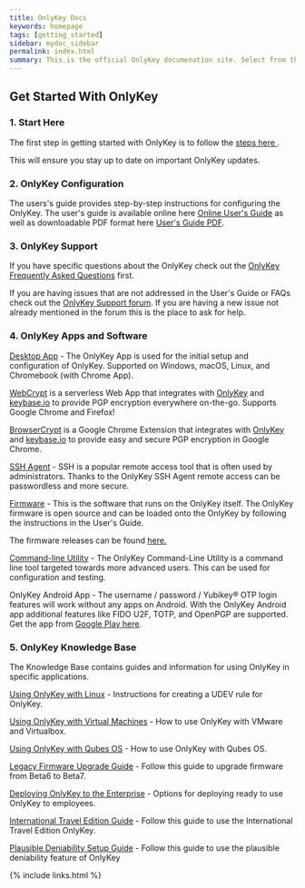 ```yaml
---
title: OnlyKey Docs
keywords: homepage
tags: [getting_started]
sidebar: mydoc_sidebar
permalink: index.html
summary: This is the official OnlyKey documenation site. Select from the topics shown below or from the left sidebar.
---
```


## Get Started With OnlyKey

### 1. Start Here

The first step in getting started with OnlyKey is to follow the [steps here ](https://crp.to/okstart).

This will ensure you stay up to date on important OnlyKey updates.

### 2. OnlyKey Configuration

The users's guide provides step-by-step instructions for configuring the OnlyKey. The user's guide is available online here [Online User's Guide](https://docs.crp.to/usersguide.html) as well as downloadable PDF format here [User's Guide PDF](https://www.sejda.com/html-to-pdf?save-link=https://docs.crp.to/usersguide.html).

### 3. OnlyKey Support

If you have specific questions about the OnlyKey check out the [OnlyKey Frequently Asked Questions](https://docs.crp.to/faq.html) first.

If you are having issues that are not addressed in the User's Guide or FAQs check out the [OnlyKey Support forum](https://groups.google.com/forum/#!forum/onlykey). If you are having a new issue not already mentioned in the forum this is the place to ask for help.

### 4. OnlyKey Apps and Software

[Desktop App](https://docs.crp.to/app.html) - The OnlyKey App is used for the initial setup and configuration of OnlyKey. Supported on Windows, macOS, Linux, and Chromebook (with Chrome App).

[WebCrypt](https://docs.crp.to/webcrypt.html) is a serverless Web App that integrates with [OnlyKey](https://crp.to/p/) and [keybase.io](https://keybase.io/) to provide PGP encryption everywhere on-the-go. Supports Google Chrome and Firefox!

[BrowserCrypt](https://docs.crp.to/browsercrypt.html) is a Google Chrome Extension that integrates with [OnlyKey](https://crp.to/p/) and [keybase.io](https://keybase.io/) to provide easy and secure PGP encryption in Google Chrome.

[SSH Agent](https://docs.crp.to/onlykey-agent.html) - SSH is a popular remote access tool that is often used by administrators. Thanks to the OnlyKey SSH Agent remote access can be passwordless and more secure.

[Firmware](https://docs.crp.to/firmware.html) - This is the software that runs on the OnlyKey itself. The OnlyKey firmware is open source and can be loaded onto the OnlyKey by following the instructions in the User's Guide.

The firmware releases can be found [here.](https://github.com/trustcrypto/OnlyKey-Firmware/releases)

[Command-line Utility](https://docs.crp.to/command-line.html) - The OnlyKey Command-Line Utility is a command line tool targeted towards more advanced users. This can be used for configuration and testing.

OnlyKey Android App - The username / password / Yubikey® OTP login features will work without any apps on Android. With the OnlyKey Android app additional features like FIDO U2F, TOTP, and OpenPGP are supported. Get the app from [Google Play here](https://play.google.com/store/apps/details?id=to.crp.android.onlykeyu2f).

### 5. OnlyKey Knowledge Base 

The Knowledge Base contains guides and information for using OnlyKey in specific applications.

[Using OnlyKey with Linux](https://docs.crp.to/linux.html) - Instructions for creating a UDEV rule for OnlyKey.

[Using OnlyKey with Virtual Machines](https://docs.crp.to/virtualmachines.html) - How to use OnlyKey with VMware and Virtualbox.

[Using OnlyKey with Qubes OS](https://docs.crp.to/qubes.html) - How to use OnlyKey with Qubes OS.

[Legacy Firmware Upgrade Guide](https://docs.crp.to/upgradeguide.html) - Follow this guide to upgrade firmware from Beta6 to Beta7.

[Deploying OnlyKey to the Enterprise](https://docs.crp.to/enterprise.html) - Options for deploying ready to use OnlyKey to employees.

[International Travel Edition Guide](https://docs.crp.to/ite.html) - Follow this guide to use the International Travel Edition OnlyKey.

[Plausible Deniability Setup Guide](https://docs.crp.to/pdguide.html) - Follow this guide to use the plausible deniability feature of OnlyKey

{% include links.html %}
